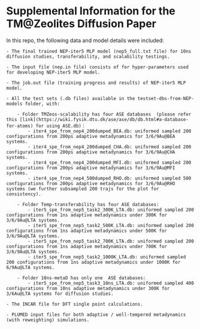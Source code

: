 # Supplemental Information for the TM@Zeolites Diffusion Paper

In this repo, the following data and model details were included:

	- The final trained NEP-iter5 MLP model (nep5_full.txt file) for 10ns diffusion studies, transferability, and scalability testings.

	- The input file (nep.in file) consists of for hyper-parameters used for developing NEP-iter5 MLP model.

	- The job.out file (training progress and results) of NEP-iter5 MLP model.

	- All the test sets (.db files) available in the testset-dbs-from-NEP-models folder, with:

		- Folder TMZeos-scalability has four ASE databases  (please refer this [link](https://wiki.fysik.dtu.dk/ase/ase/db/db.html#a-database-for-atoms) for using ASE.db)：
			- iter4_spe_from_nep4_200dumped_BEA.db: uniformed sampled 200 configurations from 200ps adaptive metadynamics for 3/6/9Au@BEA systems. 
			- iter4_spe_from_nep4_200dumped_CHA.db: uniformed sampled 200 configurations from 200ps adaptive metadynamics for 3/6/9Au@CHA systems.
			- iter4_spe_from_nep4_200dumped_MFI.db: uniformed sampled 200 configurations from 200ps adaptive metadynamics for 3/6/9Au@MFI systems.
			- iter4_spe_from_nep4_500dumped_RHO.db: uniformed sampled 500 configurations from 200ps adaptive metadynamics for 3/6/9Au@RHO systems (we further subsampled 200 trajs for the plot for consistency).

		- Folder Temp-transferability has four ASE databases:
			- iter5_spe_from_nep5_task2_300K_LTA.db: uniformed sampled 200 configurations from 1ns adaptive metadynamics under 300K for 3/6/9Au@LTA systems.
			- iter5_spe_from_nep5_task2_500K_LTA.db: uniformed sampled 200 configurations from 1ns adaptive metadynamics under 500K for 3/6/9Au@LTA systems.
			- iter5_spe_from_nep5_task2_700K_LTA.db: uniformed sampled 200 configurations from 1ns adaptive metadynamics under 700K for 3/6/9Au@LTA systems.
			- iter5_spe_from_nep5_task2_1000K_LTA.db: uniformed sampled 200 configurations from 1ns adaptive metadynamics under 1000K for 6/9Au@LTA systems.

		- Folder 10ns-metaD has only one  ASE databases:
			- iter5_spe_from_nep5_task3_10ns_LTA.db: uniformed sampled 400 configurations from 10ns adaptive metadynamics under 300K for 3/6Au@LTA systems for diffusion studies.
 
	- The INCAR file for DFT single point calculations. 

	- PLUMED input files for both adaptive / well-tempered metadynamics (with reweighting) simulations.
